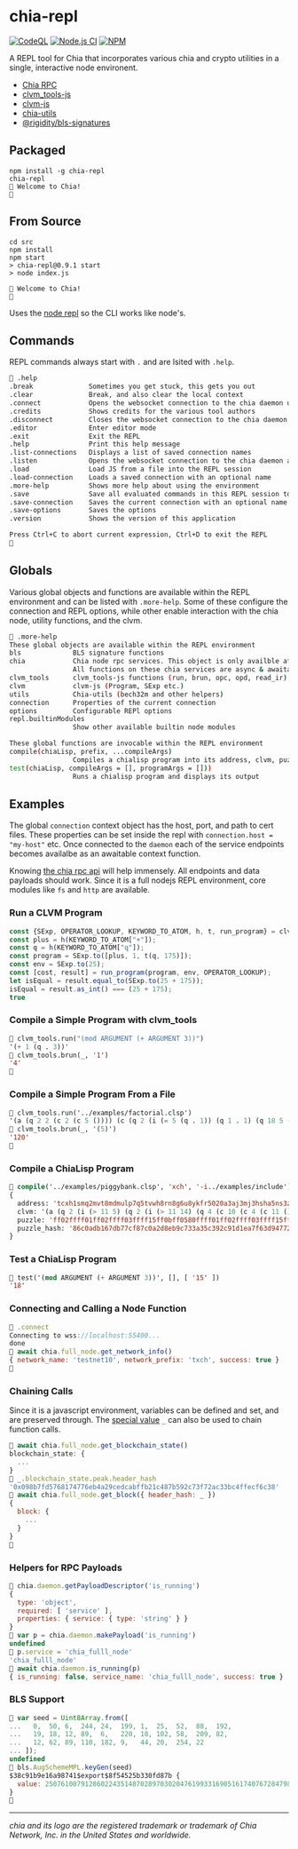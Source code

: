 # chia-repl

[![CodeQL](https://github.com/dkackman/chia-repl/actions/workflows/codeql.yml/badge.svg)](https://github.com/dkackman/chia-repl/actions/workflows/codeql.yml)
[![Node.js CI](https://github.com/dkackman/chia-repl/actions/workflows/node.js.yml/badge.svg)](https://github.com/dkackman/chia-repl/actions/workflows/node.js.yml)
[![NPM](https://nodei.co/npm/chia-repl.png?mini=true)](https://npmjs.org/package/chia-repl)

A REPL tool for Chia that incorporates various chia and crypto utilities in a single, interactive node environent.

- [Chia RPC](https://dkackman.github.io/chia-api/)
- [clvm_tools-js](https://github.com/Chia-Mine/clvm_tools-js)
- [clvm-js](https://github.com/Chia-Mine/clvm-js)
- [chia-utils](https://github.com/CMEONE/chia-utils)
- [@rigidity/bls-signatures](https://github.com/Rigidity/bls-signatures)

## Packaged

```shell
npm install -g chia-repl
chia-repl
🌿 Welcome to Chia!
🌿 
```

## From Source

```shell
cd src
npm install
npm start
> chia-repl@0.9.1 start
> node index.js

🌿 Welcome to Chia!
🌿 
```

Uses the [node repl](https://nodejs.org/api/repl.html) so the CLI works like node's.

## Commands

REPL commands always start with `.` and are lsited with `.help`.

```bash
🌿 .help
.break              Sometimes you get stuck, this gets you out
.clear              Break, and also clear the local context
.connect            Opens the websocket connection to the chia daemon using the currently loaded connection
.credits            Shows credits for the various tool authors
.disconnect         Closes the websocket connection to the chia daemon
.editor             Enter editor mode
.exit               Exit the REPL
.help               Print this help message
.list-connections   Displays a list of saved connection names
.listen             Opens the websocket connection to the chia daemon and listens for `wallet_ui` messages
.load               Load JS from a file into the REPL session
.load-connection    Loads a saved connection with an optional name
.more-help          Shows more help about using the environment
.save               Save all evaluated commands in this REPL session to a file
.save-connection    Saves the current connection with an optional name
.save-options       Saves the options
.version            Shows the version of this application

Press Ctrl+C to abort current expression, Ctrl+D to exit the REPL
🌿
```

## Globals

Various global objects and functions are available within the REPL environment and can be listed with `.more-help`.
Some of these configure the connection and REPL options, while other enable interaction with the chia node, utility functions, and the clvm.

```bash
🌿 .more-help
These global objects are available within the REPL environment
bls             BLS signature functions
chia            Chia node rpc services. This object is only availble after a successful .connect
                All functions on these chia services are async & awaitable: crawler, daemon, farmer, full_node, harvester, wallet
clvm_tools      clvm_tools-js functions (run, brun, opc, opd, read_ir)
clvm            clvm-js (Program, SExp etc.)
utils           Chia-utils (bech32m and other helpers)
connection      Properties of the current connection
options         Configurable REPl options
repl.builtinModules
                Show other available builtin node modules

These global functions are invocable within the REPL environment
compile(chiaLisp, prefix, ...compileArgs)
                Compiles a chialisp program into its address, clvm, puzzle, and puzzle_hash
test(chiaLisp, compileArgs = [], programArgs = []))
                Runs a chialisp program and displays its output
```

## Examples

The global `connection` context object has the host, port, and path to cert files. These properties can be set inside the repl with `connection.host = "my-host"` etc.
Once connected to the `daemon` each of the service endpoints becomes availalbe as an awaitable context function.

Knowing [the chia rpc api](https://dkackman.github.io/chia-api/) will help immensely. All endpoints and data payloads should work. Since it is a full nodejs REPL environment, core modules like `fs` and `http` are available.

### Run a CLVM Program

```javascript
const {SExp, OPERATOR_LOOKUP, KEYWORD_TO_ATOM, h, t, run_program} = clvm;
const plus = h(KEYWORD_TO_ATOM["+"]);
const q = h(KEYWORD_TO_ATOM["q"]);
const program = SExp.to([plus, 1, t(q, 175)]);
const env = SExp.to(25);
const [cost, result] = run_program(program, env, OPERATOR_LOOKUP);
let isEqual = result.equal_to(SExp.to(25 + 175));
isEqual = result.as_int() === (25 + 175);
true
```

### Compile a Simple Program with clvm_tools

```lisp
🌿 clvm_tools.run("(mod ARGUMENT (+ ARGUMENT 3))")
'(+ 1 (q . 3))'
🌿 clvm_tools.brun(_, '1')
'4'
🌿
```

### Compile a Simple Program From a File

```lisp
🌿 clvm_tools.run('../examples/factorial.clsp')
'(a (q 2 2 (c 2 (c 5 ()))) (c (q 2 (i (= 5 (q . 1)) (q 1 . 1) (q 18 5 (a 2 (c 2 (c (- 5 (q . 1)) ()))))) 1) 1))'
🌿 clvm_tools.brun(_, '(5)')
'120'
🌿
```

### Compile a ChiaLisp Program

```lisp
🌿 compile('../examples/piggybank.clsp', 'xch', '-i../examples/include')
{
  address: 'tcxh1smq2mvt8mdmulp7q5tvwh8rn8g6u8ykfr5020a3aj3mj3hsha5ns3zea78',
  clvm: '(a (q 2 (i (> 11 5) (q 2 (i (> 11 14) (q 4 (c 10 (c 4 (c 11 ()))) (c (c 10 (c 23 (q ()))) ())) (q 4 (c 10 (c 23 (c 11 ()))) ())) 1) (q 8)) 1) (c (q 0xcafef00d 51 . 500) 1))', 
  puzzle: 'ff02ffff01ff02ffff03ffff15ff0bff0580ffff01ff02ffff03ffff15ff0bff0e80ffff01ff04ffff04ff0affff04ff04ffff04ff0bff80808080ffff04ffff04ff0affff04ff17ffff01ff80808080ff808080ffff01ff04ffff04ff0affff04ff17ffff04ff0bff80808080ff808080ff0180ffff01ff088080ff0180ffff04ffff01ff84cafef00dff338201f4ff018080',
  puzzle_hash: '86c0adb167db77cf87c0a2d8eb9c733a35c392c91d1ea7f63d947728de17ed27'
}
```

### Test a ChiaLisp Program

```lisp
🌿 test('(mod ARGUMENT (+ ARGUMENT 3))', [], [ '15' ])
'18'
```

### Connecting and Calling a Node Function

```javascript
🌿 .connect
Connecting to wss://localhost:55400...
done
🌿 await chia.full_node.get_network_info()
{ network_name: 'testnet10', network_prefix: 'txch', success: true }
🌿
```

### Chaining Calls

Since it is a javascript environment, variables can be defined and set, and are preserved through. The [special value](https://nodejs.org/api/repl.html#assignment-of-the-_-underscore-variable) `_` can also be used to chain function calls.

```javascript
🌿 await chia.full_node.get_blockchain_state()
blockchain_state: {
  ...
}
🌿 _.blockchain_state.peak.header_hash
'0x098b7fd5768174776eb4a29cedcabffb21c487b592c73f72ac33bc4ffecf6c38'
🌿 await chia.full_node.get_block({ header_hash: _ })
{
  block: {
    ...
  }
}
🌿
```

### Helpers for RPC Payloads

```javascript
🌿 chia.daemon.getPayloadDescriptor('is_running')
{
  type: 'object',
  required: [ 'service' ],
  properties: { service: { type: 'string' } }
}
🌿 var p = chia.daemon.makePayload('is_running')
undefined
🌿 p.service = 'chia_fulll_node'
'chia_fulll_node'
🌿 await chia.daemon.is_running(p)
{ is_running: false, service_name: 'chia_fulll_node', success: true }
```

### BLS Support

```javascript
🌿 var seed = Uint8Array.from([
...   0,  50, 6,  244, 24,  199, 1,  25,  52,  88,  192,
...   19, 18, 12, 89,  6,   220, 18, 102, 58,  209, 82,
...   12, 62, 89, 110, 182, 9,   44, 20,  254, 22
... ]);
undefined
🌿 bls.AugSchemeMPL.keyGen(seed)
$38c91b9e16a98741$export$8f54525b330fd87b {
  value: 25076100791286022435148702897030204761993316905161740767284798605189048279853n
}
🌿
```

___

_chia and its logo are the registered trademark or trademark of Chia Network, Inc. in the United States and worldwide._
